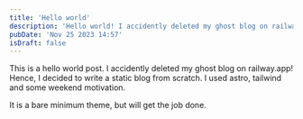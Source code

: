 ```yaml
---
title: 'Hello world'
description: 'Hello world! I accidently deleted my ghost blog on railway.app and this is a fresh start.'
pubDate: 'Nov 25 2023 14:57'
isDraft: false
---
```


This is a hello world post. I accidently deleted my ghost blog on railway.app!
Hence, I decided to write a static blog from scratch. I used astro, tailwind and some weekend motivation.

It is a bare minimum theme, but will get the job done.